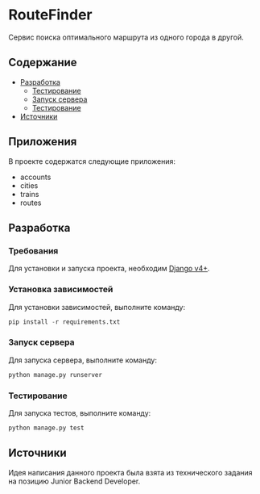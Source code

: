 # RouteFinder
Сервис поиска оптимального маршрута из одного города в другой.

## Содержание
- [Разработка](#разработка)
  - [Тестирование](#тестирование)
  - [Запуск сервера](#запуск)
  - [Тестирование](#тестирование)
- [Источники](#источники)

## <a name="приложения">Приложения</a>
В проекте содержатся следующие приложения:
- accounts
- cities
- trains
- routes

## <a name="разработка">Разработка</a> 

### <a name="требования">Требования</a> 
Для установки и запуска проекта, необходим [Django v4+](https://www.djangoproject.com/download/).

### <a name="зависимости">Установка зависимостей</a> 
Для установки зависимостей, выполните команду:
```python
pip install -r requirements.txt
```

### <a name="запуск">Запуск сервера</a> 
Для запуска сервера, выполните команду:
```python
python manage.py runserver
```

### <a name="тестирование">Тестирование</a> 
Для запуска тестов, выполните команду:
```python
python manage.py test
```

## <a name="источники">Источники</a> 
Идея написания данного проекта была взята из технического задания на позицию Junior Backend Developer.
